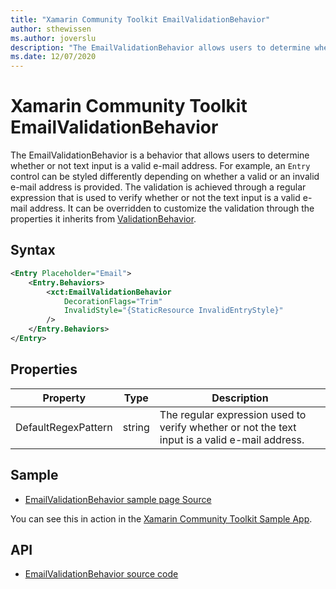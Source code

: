 ```yaml
---
title: "Xamarin Community Toolkit EmailValidationBehavior"
author: sthewissen
ms.author: joverslu
description: "The EmailValidationBehavior allows users to determine whether or not text input is a valid e-mail address."
ms.date: 12/07/2020
---
```


# Xamarin Community Toolkit EmailValidationBehavior

The EmailValidationBehavior is a behavior that allows users to determine whether or not text input is a valid e-mail address. For example, an `Entry` control can be styled differently depending on whether a valid or an invalid e-mail address is provided. The validation is achieved through a regular expression that is used to verify whether or not the text input is a valid e-mail address. It can be overridden to customize the validation through the properties it inherits from [ValidationBehavior](/xamarin-communitytoolkit/behaviors/validationbehavior).

## Syntax

```xml
<Entry Placeholder="Email">
    <Entry.Behaviors>
        <xct:EmailValidationBehavior 
            DecorationFlags="Trim" 
            InvalidStyle="{StaticResource InvalidEntryStyle}"
        />
    </Entry.Behaviors>
</Entry>
```

## Properties

|Property  |Type  |Description  |
|---------|---------|---------|
| DefaultRegexPattern | string  | The regular expression used to verify whether or not the text input is a valid e-mail address. |

## Sample

- [EmailValidationBehavior sample page Source](https://github.com/xamarin/XamarinCommunityToolkit/blob/main/samples/XCT.Sample/Pages/Behaviors/EmailValidationBehaviorPage.xaml)

You can see this in action in the [Xamarin Community Toolkit Sample App](https://github.com/xamarin/XamarinCommunityToolkit).

## API

* [EmailValidationBehavior source code](https://github.com/xamarin/XamarinCommunityToolkit/blob/main/src/CommunityToolkit/Xamarin.CommunityToolkit/Behaviors/Validators/EmailValidationBehavior.shared.cs)
